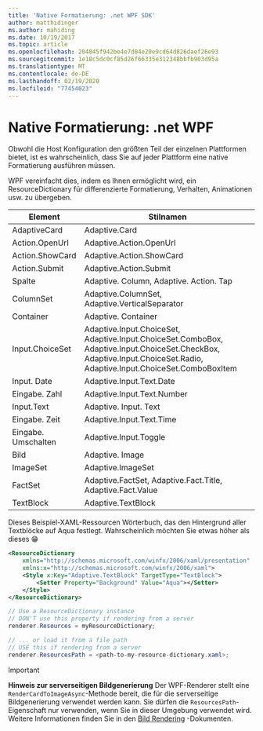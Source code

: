 ```yaml
---
title: 'Native Formatierung: .net WPF SDK'
author: matthidinger
ms.author: mahiding
ms.date: 10/19/2017
ms.topic: article
ms.openlocfilehash: 204845f942be4e7d04e20e9cd64d826daef26e93
ms.sourcegitcommit: 1e18c5dc0cf85d26f66335e312348bbfb903d95a
ms.translationtype: MT
ms.contentlocale: de-DE
ms.lasthandoff: 02/19/2020
ms.locfileid: "77454023"
---
```

# <a name="native-styling---net-wpf"></a>Native Formatierung: .net WPF

Obwohl die Host Konfiguration den größten Teil der einzelnen Plattformen bietet, ist es wahrscheinlich, dass Sie auf jeder Plattform eine native Formatierung ausführen müssen. 

WPF vereinfacht dies, indem es Ihnen ermöglicht wird, ein ResourceDictionary für differenzierte Formatierung, Verhalten, Animationen usw. zu übergeben.

| Element | Stilnamen |
|---|---|
| AdaptiveCard | Adaptive.Card| 
| Action.OpenUrl  | Adaptive.Action.OpenUrl  |
| Action.ShowCard | Adaptive.Action.ShowCard |
| Action.Submit  | Adaptive.Action.Submit  |
| Spalte | Adaptive. Column, Adaptive. Action. Tap |
| ColumnSet | Adaptive.ColumnSet, Adaptive.VerticalSeparator |
| Container | Adaptive. Container|
| Input.ChoiceSet | Adaptive.Input.ChoiceSet,  Adaptive.Input.ChoiceSet.ComboBox, Adaptive.Input.ChoiceSet.CheckBox,  Adaptive.Input.ChoiceSet.Radio,  Adaptive.Input.ChoiceSet.ComboBoxItem |
| Input. Date | Adaptive.Input.Text.Date
| Eingabe. Zahl | Adaptive.Input.Text.Number |
| Input.Text | Adaptive. Input. Text |
| Eingabe. Zeit | Adaptive.Input.Text.Time |
| Eingabe. Umschalten| Adaptive.Input.Toggle|
| Bild  | Adaptive. Image |
| ImageSet  | Adaptive.ImageSet |
| FactSet | Adaptive.FactSet, Adaptive.Fact.Title, Adaptive.Fact.Value |
| TextBlock  | Adaptive.TextBlock |

Dieses Beispiel-XAML-Ressourcen Wörterbuch, das den Hintergrund aller Textblöcke auf Aqua festlegt. Wahrscheinlich möchten Sie etwas höher als dieses 😁

```xml
<ResourceDictionary
    xmlns="http://schemas.microsoft.com/winfx/2006/xaml/presentation" 
    xmlns:x="http://schemas.microsoft.com/winfx/2006/xaml">
    <Style x:Key="Adaptive.TextBlock" TargetType="TextBlock">
        <Setter Property="Background" Value="Aqua"></Setter>
    </Style>
</ResourceDictionary>
```
```csharp
// Use a ResourceDictionary instance
// DON'T use this property if rendering from a server
renderer.Resources = myResourceDictionary;

// ... or load it from a file path
// USE this if rendering from a server
renderer.ResourcesPath = <path-to-my-resource-dictionary.xaml>;
```

> [!IMPORTANT]
> **Hinweis zur serverseitigen Bildgenerierung** Der WPF-Renderer stellt eine `RenderCardToImageAsync`-Methode bereit, die für die serverseitige Bildgenerierung verwendet werden kann. Sie dürfen die `ResourcesPath`-Eigenschaft nur verwenden, wenn Sie in dieser Umgebung verwendet wird. Weitere Informationen finden Sie in den [Bild Rendering](../net-image/getting-started.md) -Dokumenten.
